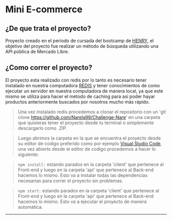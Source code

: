 # Mini E-commerce


## ¿De que trata el proyecto?
Proyecto creado en el periodo de cursada del bootcamp de [HENRY](https://www.soyhenry.com/), el objetivo del proyecto fue realizar un método de búsqueda utilizando una API pública de Mercado Libre.

## ¿Como correr el proyecto?

El proyecto esta realizado con redis por lo tanto es necesario tener instalado en nuestra computadora [REDIS](https://redis.io/) y tener conocimientos de como ejecutar un servidor en nuestra computadora de manera local, ya que este mismo se utiliza para hacer el método de caching para así poder hayar productos anteriormente buscados por nosotros mucho más rápido.

>Una vez instalado redis procedemos a clonar el repositorio con un 'git clone https://github.com/Narela99/Challenge-Nare' en una carpeta que quisieras tener el proyecto desde tu terminal o simplemente descargarlo como .ZIP.

>Luego abrimos la carpeta en la que se encuentra el proyecto desde su editor de codigo preferido como por ejemplo [Visual Studio Code](https://code.visualstudio.com/), una vez abierto desde el editor de codigo procedemos a hacer lo siguiente:

> ```npm install:``` estando parados en la carpeta 'client' que pertenece al Front-end y luego en la carpeta 'api' que pertenece al Back-end hacemos lo mismo. Esto va a instalar todas las dependencias necesarias para correr el proyecto sin problemas.

> ```npm start:``` estando parados en la carpeta 'client' que pertenece al Front-end y luego en la carpeta 'api' que pertenece al Back-end hacemos lo mismo. Esto va a ejecutar el proyecto de manera automática.

---

